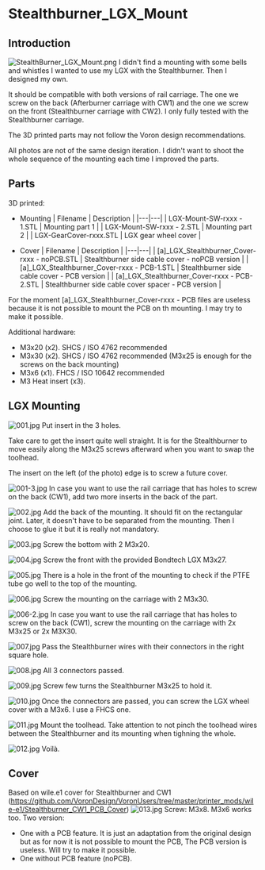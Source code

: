 # Stealthburner_LGX_Mount
## Introduction
![StealthBurner_LGX_Mount.png](./Images/StealthBurner_LGX_Mount.png)
I didn't find a mounting with some bells and whistles I wanted to use my LGX with the Stealthburner. Then I designed my own.

It should be compatible with both versions of rail carriage. The one we screw on the back (Afterburner carriage with CW1) and the one we screw on the front (Stealthburner carriage with CW2). I only fully tested with the Stealthburner carriage.

The 3D printed parts may not follow the Voron design recommendations.

All photos are not of the same design iteration. I didn't want to shoot the whole sequence of the mounting each time I improved the parts.

## Parts
3D printed:
- Mounting
| Filename | Description |
|---|---|
| LGX-Mount-SW-rxxx - 1.STL | Mounting part 1 |
| LGX-Mount-SW-rxxx - 2.STL | Mounting part 2 |
| LGX-GearCover-rxxx.STL | LGX gear wheel cover |

- Cover
| Filename | Description |
|---|---|
| [a]_LGX_Stealthburner_Cover-rxxx - noPCB.STL | Stealthburner side cable cover - noPCB version |
| [a]_LGX_Stealthburner_Cover-rxxx - PCB-1.STL | Stealthburner side cable cover - PCB version |
| [a]_LGX_Stealthburner_Cover-rxxx - PCB-2.STL | Stealthburner side cable cover spacer - PCB version |

For the moment [a]_LGX_Stealthburner_Cover-rxxx - PCB files are useless because it is not possible to mount the PCB on th mounting. I may try to make it possible.

Additional hardware:
- M3x20 (x2). SHCS / ISO 4762 recommended
- M3x30 (x2). SHCS / ISO 4762 recommended (M3x25 is enough for the screws on the back mounting)
- M3x6 (x1). FHCS / ISO 10642 recommended
- M3 Heat insert (x3).

## LGX Mounting
![001.jpg](./Images/001.jpg)
Put insert in the 3 holes.

Take care to get the insert quite well straight. It is for the Stealthburner to move easily along the M3x25 screws afterward when you want to swap the toolhead.

The insert on the left (of the photo) edge is to screw a future cover.

![001-3.jpg](./Images/001-3.jpg)
In case you want to use the rail carriage that has holes to screw on the back (CW1), add two more inserts in the back of the part.

![002.jpg](./Images/002.jpg)
    Add the back of the mounting. It should fit on the rectangular joint. Later, it doesn't have to be separated from the mounting. Then I choose to glue it but it is really not mandatory.

![003.jpg](./Images/003.jpg)
Screw the bottom with 2 M3x20.

![004.jpg](./Images/004.jpg)
Screw the front with the provided Bondtech LGX M3x27.

![005.jpg](./Images/005.jpg)
There is a hole in the front of the mounting to check if the PTFE tube go well to the top of the mounting.

![006.jpg](./Images/006.jpg)
Screw the mounting on the carriage with 2 M3x30.

![006-2.jpg](./Images/006-2.jpg)
In case you want to use the rail carriage that has holes to screw on the back (CW1), screw the mounting on the carriage with 2x M3x25 or 2x M3X30.

![007.jpg](./Images/007.jpg)
Pass the Stealthburner wires with their connectors in the right square hole.

![008.jpg](./Images/008.jpg)
All 3 connectors passed.

![009.jpg](./Images/009.jpg)
Screw few turns the Stealthburner M3x25 to hold it.

![010.jpg](./Images/010.jpg)
Once the connectors are passed, you can screw the LGX wheel cover with a M3x6. I use a FHCS one.

![011.jpg](./Images/011.jpg)
Mount the toolhead. Take attention to not pinch the toolhead wires between the Stealthburner and its mounting when tighning the whole.

![012.jpg](./Images/012.jpg)
Voilà.

## Cover
Based on wile.e1 cover for Stealthburner and CW1 (https://github.com/VoronDesign/VoronUsers/tree/master/printer_mods/wile-e1/Stealthburner_CW1_PCB_Cover)
![013.jpg](./Images/013.jpg)
Screw: M3x8. M3x6 works too.
Two version:
- One with a PCB feature. It is just an adaptation from the original design but as for now it is not possible to mount the PCB, The PCB version is useless. Will try to make it possible.
- One without PCB feature (noPCB).